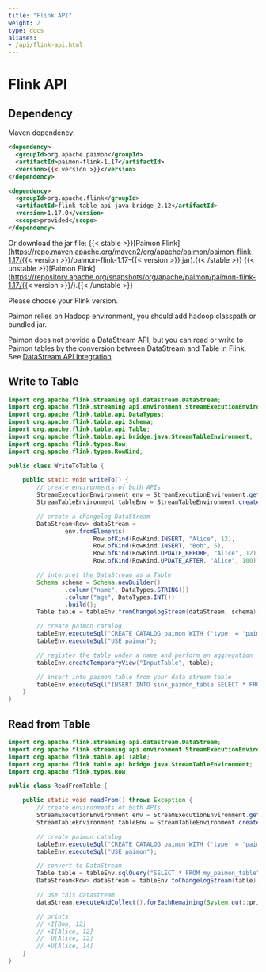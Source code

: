 ```yaml
---
title: "Flink API"
weight: 2
type: docs
aliases:
- /api/flink-api.html
---
```

<!--
Licensed to the Apache Software Foundation (ASF) under one
or more contributor license agreements.  See the NOTICE file
distributed with this work for additional information
regarding copyright ownership.  The ASF licenses this file
to you under the Apache License, Version 2.0 (the
"License"); you may not use this file except in compliance
with the License.  You may obtain a copy of the License at

  http://www.apache.org/licenses/LICENSE-2.0

Unless required by applicable law or agreed to in writing,
software distributed under the License is distributed on an
"AS IS" BASIS, WITHOUT WARRANTIES OR CONDITIONS OF ANY
KIND, either express or implied.  See the License for the
specific language governing permissions and limitations
under the License.
-->

# Flink API

## Dependency

Maven dependency:

```xml
<dependency>
  <groupId>org.apache.paimon</groupId>
  <artifactId>paimon-flink-1.17</artifactId>
  <version>{{< version >}}</version>
</dependency>

<dependency>
  <groupId>org.apache.flink</groupId>
  <artifactId>flink-table-api-java-bridge_2.12</artifactId>
  <version>1.17.0</version>
  <scope>provided</scope>
</dependency>
```

Or download the jar file:
{{< stable >}}[Paimon Flink](https://repo.maven.apache.org/maven2/org/apache/paimon/paimon-flink-1.17/{{< version >}}/paimon-flink-1.17-{{< version >}}.jar).{{< /stable >}}
{{< unstable >}}[Paimon Flink](https://repository.apache.org/snapshots/org/apache/paimon/paimon-flink-1.17/{{< version >}}/).{{< /unstable >}}

Please choose your Flink version.

Paimon relies on Hadoop environment, you should add hadoop classpath or bundled jar.

Paimon does not provide a DataStream API, but you can read or write to Paimon tables by the conversion between DataStream and Table in Flink.
See [DataStream API Integration](https://nightlies.apache.org/flink/flink-docs-master/docs/dev/table/data_stream_api/).

## Write to Table 

```java
import org.apache.flink.streaming.api.datastream.DataStream;
import org.apache.flink.streaming.api.environment.StreamExecutionEnvironment;
import org.apache.flink.table.api.DataTypes;
import org.apache.flink.table.api.Schema;
import org.apache.flink.table.api.Table;
import org.apache.flink.table.api.bridge.java.StreamTableEnvironment;
import org.apache.flink.types.Row;
import org.apache.flink.types.RowKind;

public class WriteToTable {

    public static void writeTo() {
        // create environments of both APIs
        StreamExecutionEnvironment env = StreamExecutionEnvironment.getExecutionEnvironment();
        StreamTableEnvironment tableEnv = StreamTableEnvironment.create(env);

        // create a changelog DataStream
        DataStream<Row> dataStream =
                env.fromElements(
                        Row.ofKind(RowKind.INSERT, "Alice", 12),
                        Row.ofKind(RowKind.INSERT, "Bob", 5),
                        Row.ofKind(RowKind.UPDATE_BEFORE, "Alice", 12),
                        Row.ofKind(RowKind.UPDATE_AFTER, "Alice", 100));

        // interpret the DataStream as a Table
        Schema schema = Schema.newBuilder()
                .column("name", DataTypes.STRING())
                .column("age", DataTypes.INT())
                .build();
        Table table = tableEnv.fromChangelogStream(dataStream, schema);

        // create paimon catalog
        tableEnv.executeSql("CREATE CATALOG paimon WITH ('type' = 'paimon', 'warehouse'='...')");
        tableEnv.executeSql("USE paimon");

        // register the table under a name and perform an aggregation
        tableEnv.createTemporaryView("InputTable", table);

        // insert into paimon table from your data stream table
        tableEnv.executeSql("INSERT INTO sink_paimon_table SELECT * FROM InputTable");
    }
}
```

## Read from Table

```java
import org.apache.flink.streaming.api.datastream.DataStream;
import org.apache.flink.streaming.api.environment.StreamExecutionEnvironment;
import org.apache.flink.table.api.Table;
import org.apache.flink.table.api.bridge.java.StreamTableEnvironment;
import org.apache.flink.types.Row;

public class ReadFromTable {

    public static void readFrom() throws Exception {
        // create environments of both APIs
        StreamExecutionEnvironment env = StreamExecutionEnvironment.getExecutionEnvironment();
        StreamTableEnvironment tableEnv = StreamTableEnvironment.create(env);

        // create paimon catalog
        tableEnv.executeSql("CREATE CATALOG paimon WITH ('type' = 'paimon', 'warehouse'='...')");
        tableEnv.executeSql("USE paimon");

        // convert to DataStream
        Table table = tableEnv.sqlQuery("SELECT * FROM my_paimon_table");
        DataStream<Row> dataStream = tableEnv.toChangelogStream(table);

        // use this datastream
        dataStream.executeAndCollect().forEachRemaining(System.out::println);

        // prints:
        // +I[Bob, 12]
        // +I[Alice, 12]
        // -U[Alice, 12]
        // +U[Alice, 14]
    }
}
```
